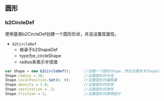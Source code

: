 ## 圆形
### b2CircleDef 
使用基类b2CircleDef创建一个圆形形状，并且设置其属性。

- `b2CircleDef`
  - 继承于b2ShapeDef
  - type为e_circleShape
  - radius来表示半径值

``` javascript
var Shape = new b2CircleDef();      //创建一个圆形Shape，然后设置有关Shape的属性
Shape.radius = 20;                  //设置圆形的半径
Shape.localPosition.Set(0, 0);      //设置圆形的偏移量
Shape.density = 1.0;                //设置圆形的密度
Shape.restitution = .3;             //设置圆形的弹性
Shape.friction = 1;                 //设置圆形的摩擦因子
```


